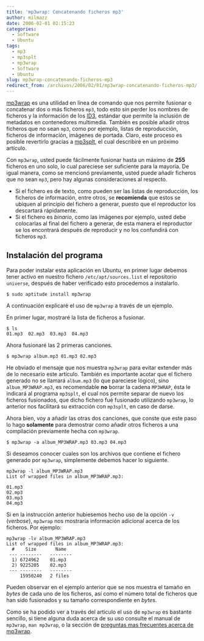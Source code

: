 ```yaml
---
title: 'mp3wrap: Concatenando ficheros mp3'
author: milmazz
date: 2006-02-01 02:15:23
categories:
  - Software
  - Ubuntu
tags:
  - mp3
  - mp3splt
  - mp3wrap
  - Software
  - Ubuntu
slug: mp3wrap-concatenando-ficheros-mp3
redirect_from: /archivos/2006/02/01/mp3wrap-concatenando-ficheros-mp3/
---
```


[mp3wrap](http://mp3wrap.sourceforge.net/) es una utilidad en línea de comando que nos permite fusionar o concatenar dos o más ficheros `mp3`, todo esto sin perder los nombres de ficheros y la información de los [ID3](http://www.id3.org/), estándar que permite la inclusión de metadatos en contenedores multimedia. También es posible añadir otros ficheros que no sean `mp3`, como por ejemplo, listas de reproducción, ficheros de información, imágenes de portada. Claro, este proceso es posible revertirlo gracias a [mp3splt](http://mp3splt.sourceforge.net/), el cual describiré en un próximo artículo.

Con `mp3wrap`, usted puede fácilmente fusionar hasta un máximo de **255** ficheros en uno solo, lo cual pareciese ser suficiente para la mayoría. De igual manera, como se mencionó previamente, usted puede añadir ficheros que no sean `mp3`, pero hay algunas consideraciones al respecto.

  * Si el fichero es de texto, como pueden ser las listas de reproducción, los ficheros de información, entre otros, se **recomienda** que estos se ubiquen al principio del fichero a generar, puesto que el reproductor los descartará rápidamente.
  * Si el fichero es _binario_, como las imágenes por ejemplo, usted debe colocarlas al final del fichero a generar, de esta manera el reproductor se los encontrará después de reproducir y no los confundirá con ficheros `mp3`.

## Instalación del programa

Para poder instalar esta aplicación en Ubuntu, en primer lugar debemos tener activo en nuestro fichero `/etc/apt/sources.list` el repositorio `universe`, después de haber verificado esto procedemos a instalarlo.

    $ sudo aptitude install mp3wrap

A continuación explicaré el uso de `mp3wrap` a través de un ejemplo.

En primer lugar, mostraré la lista de ficheros a fusionar.

    $ ls
    01.mp3  02.mp3  03.mp3  04.mp3

Ahora fusionaré las 2 primeras canciones.

    $ mp3wrap album.mp3 01.mp3 02.mp3

He obviado el mensaje que nos muestra `mp3wrap` para evitar extender más de lo necesario este artículo. También es importante acotar que el fichero generado no se llamará `album.mp3` (lo que pareciese lógico), sino `album_MP3WRAP.mp3`, es recomendable **no** borrar la cadena `MP3WRAP`, ésta le indicará al programa `mp3splt`, el cual nos permite separar de nuevo los ficheros fusionados, que dicho fichero fué fusionado utilizando `mp3wrap`, lo anterior nos facilitará su extracción con `mp3splt`, en caso de darse.

Ahora bien, voy a añadir las otras dos canciones, que conste que este paso lo hago **solamente** para demostrar como añadir otros ficheros a una compilación previamente hecha con `mp3wrap`.

    $ mp3wrap -a album_MP3WRAP.mp3 03.mp3 04.mp3

Si deseamos conocer cuales son los archivos que contiene el fichero generado por `mp3wrap`, simplemente debemos hacer lo siguiente.

    mp3wrap -l album_MP3WRAP.mp3
    List of wrapped files in album_MP3WRAP.mp3:

    01.mp3
    02.mp3
    03.mp3
    04.mp3

Si en la instrucción anterior hubiesemos hecho uso de la opción `-v` (_verbose_), `mp3wrap` nos mostraría información adicional acerca de los ficheros. Por ejemplo:

    mp3wrap -lv album_MP3WRAP.mp3
    List of wrapped files in album_MP3WRAP.mp3:
      #    Size       Name
     --- --------   --------
      1) 6724962    01.mp3
      2) 9225205    02.mp3
     --- --------   --------
         15950240   2 files

Pueden observar en el ejemplo anterior que se nos muestra el tamaño en _bytes_ de cada uno de los ficheros, así como el número total de ficheros que han sido fusionados y su tamaño correspondiente en _bytes_.

Como se ha podido ver a través del articulo el uso de `mp3wrap` es bastante sencillo, si tiene alguna duda acerca de su uso consulte el manual de `mp3wrap`, `man mp3wrap`, o la sección de [preguntas mas frecuentes acerca de mp3wrap](http://mp3wrap.sourceforge.net/faq.html).
